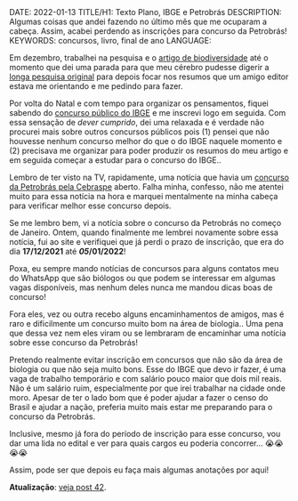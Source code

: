 <!DOCTYPE html>
<meta http-equiv="content-type" content="text/html; charset=utf-8">
<link rel="stylesheet" href="../css/style.css" type="text/css">
<!-- PLAIN TEXT -->
DATE: 2022-01-13
TITLE/H1: Texto Plano, IBGE e Petrobrás
DESCRIPTION: Algumas coisas que andei fazendo no último mês que me ocuparam a cabeça. Assim, acabei perdendo as inscrições para concurso da Petrobrás!
KEYWORDS: concursos, livro, final de ano
LANGUAGE: 

<!-- DATE MUST BE IN THE FORMAT YYY-MM-DD -->
<!-- H1 WILL BE ADDED TO POST/ARTICLE HEADER -->
<!-- KEYWORD DELIMITER IS COMMA -->


<!-- HYPERTEXT -->

Em dezembro, trabalhei na pesquisa e o [artigo de biodiversidade](https://biodiversidade.github.io/)
até o momento que dei uma parada para que meu cérebro pudesse
digerir a [longa pesquisa original](https://biodiversidade.github.io/src/diversidade.txt)
para depois focar nos resumos que um amigo editor estava me orientando
e me pedindo para fazer.

Por volta do Natal e com tempo para organizar os pensamentos,
fiquei sabendo do [concurso público do IBGE](https://conhecimento.fgv.br/concursos/ibgepss21/09)
e me inscrevi logo em seguida.
Com essa sensação de *dever cumprido*, dei uma relaxada
e é verdade não procurei mais sobre outros concursos públicos
pois (1) pensei que não houvesse nenhum concurso melhor do que
o do IBGE naquele momento e (2) precisava me organizar para poder
produzir os resumos do meu artigo e em seguida começar a
estudar para o concurso do IBGE..

Lembro de ter visto na TV, rapidamente, uma notícia que havia um
[concurso da Petrobrás pela Cebraspe](https://www.cebraspe.org.br/concursos/petrobras_21_ns)
aberto. Falha minha, confesso, não me atentei
muito para essa notícia na hora e marquei mentalmente na minha cabeça para
verificar melhor esse concurso depois.

Se me lembro bem, vi a notícia sobre o concurso da Petrobrás
no começo de Janeiro. Ontem, quando finalmente me lembrei
novamente sobre essa notícia, fui ao site e verifiquei que já
perdi o prazo de inscrição, que era do dia **17/12/2021** até ***05*/01/2022**!

Poxa, eu sempre mando notícias de concursos para alguns contatos meu
do WhatsApp que são biólogos ou que podem se interessar em algumas
vagas disponíveis, mas nenhum deles nunca me mandou dicas boas de
concurso!

Fora eles, vez ou outra recebo alguns encaminhamentos de amigos, mas
é raro e dificilmente um concurso muito bom na área de biologia..
Uma pena que dessa vez nem eles viram ou se lembraram de encaminhar
uma notícia sobre esse concurso da Petrobrás!

Pretendo realmente evitar inscrição em concursos que não são da área
de biologia ou que não seja muito bons. Esse do IBGE que devo ir fazer,
é uma vaga de trabalho temporário e com salário pouco maior que dois mil reais.
Não é um salário ruim, especialmente por que irei trabalhar na cidade onde
moro. Apesar de ter o lado bom que é poder ajudar a fazer o censo do
Brasil e ajudar a nação, preferia muito mais estar me preparando
para o concurso da Petrobrás.

Inclusive, mesmo já fora do período de inscrição para esse concurso,
vou dar uma lida no edital e ver para quais cargos eu poderia
concorrer... 😭😭😭😭

Assim, pode ser que depois eu faça mais algumas anotações por aqui!

**Atualização**: [veja post 42](../42/).

